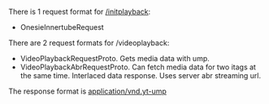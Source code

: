 There is 1 request format for [/initplayback](./initplayback.md):
- OnesieInnertubeRequest

There are 2 request formats for /videoplayback:
- VideoPlaybackRequestProto. Gets media data with ump.
- VideoPlaybackAbrRequestProto. Can fetch media data for two itags at the same time. Interlaced data response. Uses server abr streaming url.

The response format is [application/vnd.yt-ump](./ump.md)